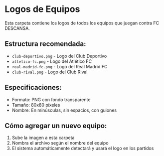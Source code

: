 # Logos de Equipos

Esta carpeta contiene los logos de todos los equipos que juegan contra FC DESCANSA.

## Estructura recomendada:
- `club-deportivo.png` - Logo del Club Deportivo
- `atletico-fc.png` - Logo del Atlético FC
- `real-madrid-fc.png` - Logo del Real Madrid FC
- `club-rival.png` - Logo del Club Rival

## Especificaciones:
- Formato: PNG con fondo transparente
- Tamaño: 80x80 píxeles
- Nombre: En minúsculas, sin espacios, con guiones

## Cómo agregar un nuevo equipo:
1. Sube la imagen a esta carpeta
2. Nombra el archivo según el nombre del equipo
3. El sistema automáticamente detectará y usará el logo en los partidos
